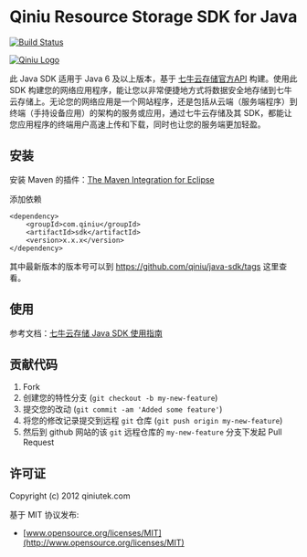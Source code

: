 # Qiniu Resource Storage SDK for Java

[![Build Status](https://travis-ci.org/qiniu/java-sdk.png?branch=master)](https://travis-ci.org/qiniu/java-sdk)

[![Qiniu Logo](http://qiniutek.com/images/logo-2.png)](http://qiniu.com/)

此 Java SDK 适用于 Java 6 及以上版本，基于 [七牛云存储官方API](http://docs.qiniutek.com/v2/api/) 构建。使用此 SDK 构建您的网络应用程序，能让您以非常便捷地方式将数据安全地存储到七牛云存储上。无论您的网络应用是一个网站程序，还是包括从云端（服务端程序）到终端（手持设备应用）的架构的服务或应用，通过七牛云存储及其 SDK，都能让您应用程序的终端用户高速上传和下载，同时也让您的服务端更加轻盈。


## 安装

安装 Maven 的插件：[The Maven Integration for Eclipse](http://www.eclipse.org/m2e/)

添加依赖

	<dependency>
		<groupId>com.qiniu</groupId>
		<artifactId>sdk</artifactId>
		<version>x.x.x</version>
	</dependency>

其中最新版本的版本号可以到 https://github.com/qiniu/java-sdk/tags 这里查看。


## 使用

参考文档：[七牛云存储 Java SDK 使用指南](http://developer.qiniu.com/docs/v6/sdk/java-sdk.html)


## 贡献代码

1. Fork
2. 创建您的特性分支 (`git checkout -b my-new-feature`)
3. 提交您的改动 (`git commit -am 'Added some feature'`)
4. 将您的修改记录提交到远程 `git` 仓库 (`git push origin my-new-feature`)
5. 然后到 github 网站的该 `git` 远程仓库的 `my-new-feature` 分支下发起 Pull Request


## 许可证

Copyright (c) 2012 qiniutek.com

基于 MIT 协议发布:

* [www.opensource.org/licenses/MIT](http://www.opensource.org/licenses/MIT)


